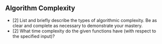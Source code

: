 ## Algorithm Complexity
* [2] List and briefly describe the types of algorithmic complexity. Be as clear and complete as necessary to demonstrate your mastery.
* [2] What time complexity do the given functions have (with respect to the specified input)?

